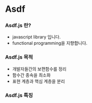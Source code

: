 Asdf
====

### Asdf.js 란?
* javascript library 입니다.
* functional programming을 지향합니다.

### Asdf.js 목적
* 개발자들간의 보편함수를 정리
* 함수간 종속을 최소화
* 표현 계층과 핵심 계층을 분리

### Asdf.js 특징

